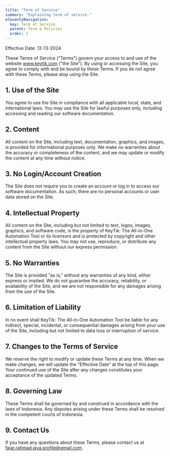 ```yaml
---
title: "Term of Service"
summary: "Explaining term of service."
eleventyNavigation:
  key: Term of Service
  parent: Term & Policies
  order: 2
---
```


Effective Date: 12-13-2024

These Terms of Service ("Terms") govern your access to and use of the website www.keytik.com ("the Site"). By using or accessing the Site, you agree to comply with and be bound by these Terms. If you do not agree with these Terms, please stop using the Site.

## 1. Use of the Site

You agree to use the Site in compliance with all applicable local, state, and international laws. You may use the Site for lawful purposes only, including accessing and reading our software documentation.

## 2. Content

All content on the Site, including text, documentation, graphics, and images, is provided for informational purposes only. We make no warranties about the accuracy or completeness of the content, and we may update or modify the content at any time without notice.

## 3. No Login/Account Creation

The Site does not require you to create an account or log in to access our software documentation. As such, there are no personal accounts or user data stored on the Site.

## 4. Intellectual Property

All content on the Site, including but not limited to text, logos, images, graphics, and software code, is the property of KeyTik: The All-in-One Automation Tool or its licensors and is protected by copyright and other intellectual property laws. You may not use, reproduce, or distribute any content from the Site without our express permission.

## 5. No Warranties

The Site is provided "as is," without any warranties of any kind, either express or implied. We do not guarantee the accuracy, reliability, or availability of the Site, and we are not responsible for any damages arising from the use of the Site.

## 6. Limitation of Liability

In no event shall KeyTik: The All-in-One Automation Tool be liable for any indirect, special, incidental, or consequential damages arising from your use of the Site, including but not limited to data loss or interruption of service.

## 7. Changes to the Terms of Service

We reserve the right to modify or update these Terms at any time. When we make changes, we will update the "Effective Date" at the top of this page. Your continued use of the Site after any changes constitutes your acceptance of the updated Terms.

## 8. Governing Law

These Terms shall be governed by and construed in accordance with the laws of Indonesia. Any disputes arising under these Terms shall be resolved in the competent courts of Indonesia.

## 9. Contact Us

If you have any questions about these Terms, please contact us at fajar.rahmad.jaya.profile@gmail.com.

